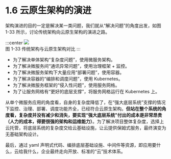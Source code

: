 # 1.6 云原生架构的演进

架构演进的目的一定是解决某一类问题，我们就从“解决问题”的角度出发，如图 1-33 所示，讨论传统架构向云原生架构的演进之路。

:::center
  ![](../assets/arc-1.svg)<br/>
 图 1-33 传统架构与云原生架构对比
:::

- 为了解决单体架构“复杂度问题”，使用微服务架构。
- 为了解决微服务间“通讯异常问题”，使用治理框架 + 监控。
- 为了解决微服务架构下大量应用“部署问题”，使用容器。
- 为了解决容器的“编排和调度问题”，使用 Kubernetes。
- 为了解决微服务框架的“侵入性问题”，使用服务网格。
- 为了让服务网格有“更好的底层支撑”，将服务网格运行在 Kubernetes 上。

从单个微服务应用的角度看，自身的复杂度降低了，在“强大底层系统”支撑的情况下监控、治理、部署、调度功能齐全，已经符合云原生架构。**但站在整个系统的角度看，复杂度并没有减少和消失，要实现“强大底层系统”付出的成本是非常昂贵（人力的成本，得要很强的架构和运维能力）**。为了解决项目整体复杂度，选择上云托管，将底层系统的复杂度交给云基础设施，让云提供保姆式服务，最终演变为无基础架构设计。

最后，通过 yaml 声明式代码、编排底层基础设施、中间件等资源，即应用要什么，云给我什么，企业最终走向开放、标准的“云”技术体系。